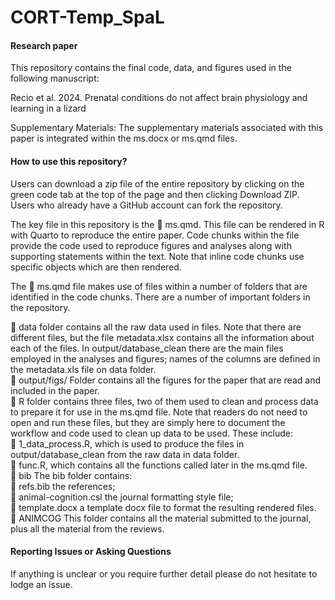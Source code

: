 # CORT-Temp_SpaL

#### Research paper

This repository contains the final code, data, and figures used in the following manuscript:

Recio et al. 2024. Prenatal conditions do not affect brain physiology and learning in a lizard

Supplementary Materials: The supplementary materials associated with this paper is integrated within the ms.docx or ms.qmd files. 

#### How to use this repository?

Users can download a zip file of the entire repository by clicking on the green code tab at the top of the page and then clicking Download ZIP. Users who already have a GitHub account can fork the repository.

The key file in this repository is the 📄 ms.qmd. This file can be rendered in R with Quarto to reproduce the entire paper. Code chunks within the file provide the code used to reproduce figures and analyses along with supporting statements within the text. Note that inline code chunks use specific objects which are then rendered.

The 📄 ms.qmd file makes use of files within a number of folders that are identified in the code chunks. There are a number of important folders in the repository.

  📂 data folder contains all the raw data used in files. Note that there are different files, but the file metadata.xlsx contains all the information about each of the files. In output/database_clean there are the main files employed in the analyses and figures; names of the columns are defined in the metadata.xls file on data folder.   
  📂 output/figs/ Folder contains all the figures for the paper that are read and included in the paper.   
  📂 R folder contains three files, two of them used to clean and process data to prepare it for use in the ms.qmd file. Note that readers do not need to open and run these files, but they are simply here to document the workflow and code used to clean up data to be used. These include:  
        📄 1_data_process.R, which is used to produce the files in output/database_clean from the raw data in data folder.  
        📄 func.R, which contains all the functions called later in the ms.qmd file.   
  📂 bib The bib folder contains:  
        📄 refs.bib the references;  
        📄 animal-cognition.csl the journal formatting style file;  
        📄 template.docx a template docx file to format the resulting rendered files.  
  📂 ANIMCOG This folder contains all the material submitted to the journal, plus all the material from the reviews.  

#### Reporting Issues or Asking Questions
If anything is unclear or you require further detail please do not hesitate to lodge an issue.
